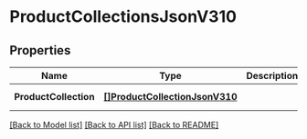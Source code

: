 # ProductCollectionsJsonV310

## Properties
Name | Type | Description | Notes
------------ | ------------- | ------------- | -------------
**ProductCollection** | [**[]ProductCollectionJsonV310**](ProductCollectionJsonV310.md) |  | [default to null]

[[Back to Model list]](../README.md#documentation-for-models) [[Back to API list]](../README.md#documentation-for-api-endpoints) [[Back to README]](../README.md)


